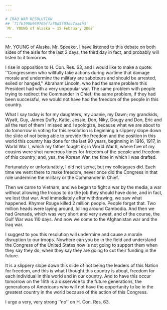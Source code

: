 ```yaml
---
---

# IRAQ WAR RESOLUTION
## `71fb390b96976bffa78d5f03dc7aa4b3`
`Mr. YOUNG of Alaska — 15 February 2007`

---
```



Mr. YOUNG of Alaska. Mr. Speaker, I have listened to this debate on 
both sides of the aisle for the last 2 days, the third day in fact, and 
probably will listen to it tomorrow.

I rise in opposition to H. Con. Res. 63, and I would like to make a 
quote: ''Congressmen who willfully take actions during wartime that 
damage morale and undermine the military are saboteurs and should be 
arrested, exiled or hanged,'' Abraham Lincoln, who had the same problem 
this President had with a very unpopular war. The same problem with 
people trying to redirect the Commander in Chief; the same problem, if 
they had been successful, we would not have had the freedom of the 
people in this country.

What I say today is for my daughters, my Joanie, my Dawn; my 
grandkids, Wyatt, Guy, James Duffy, Katie, Jessie, Don, Niky, Dougy and 
Don, Eric and all the rest of them I missed and I apologize, because 
what we are about to do tomorrow in voting for this resolution is 
beginning a slippery slope down the slide of not being able to provide 
the freedom and the position in this world this country has done for 
the last 90 years, beginning in 1916, 1917, in World War I, which my 
father fought in; in World War II, where five of my cousins were shot 
numerous times for freedom of the people and freedom of this country; 
and, yes, the Korean War, the time in which I was drafted.

Fortunately or unfortunately, I did not serve, but my colleagues did. 
Each time we went there to make freedom, never once did the Congress in 
that role undermine the military or the Commander in Chief.

Then we came to Vietnam, and we began to fight a war by the media, a 
war without allowing the troops to do the job they should have done, 
and in fact, we lost that war. And immediately after withdrawing, we 
saw what happened. Khymer Rouge killed 2 million people. People forget 
that. Two million heads were laying around, lolling around Cambodia. 
And then we had Grenada, which was very short and very sweet, and of 
the course, the Gulf War was 110 days. And now we come to the 
Afghanistan war and the Iraq war.

I suggest to you this resolution will undermine and cause a morale 
disruption to our troops. Nowhere can you be in the field and 
understand the Congress of the United States now is not going to 
support them when they say they do, when they say they are going to cut 
their funding in the future.

It is a slippery slope down this slide of not being the leaders of 
this Nation for freedom, and this is what I thought this country is 
about, freedom for each individual in this world and in our country. 
And to have this occur tomorrow on the 16th is a disservice to the 
future generations, the generations of Americans who will not have the 
opportunity to be in the greatest country in the world because of the 
action of this Congress.

I urge a very, very strong ''no'' on H. Con. Res. 63.